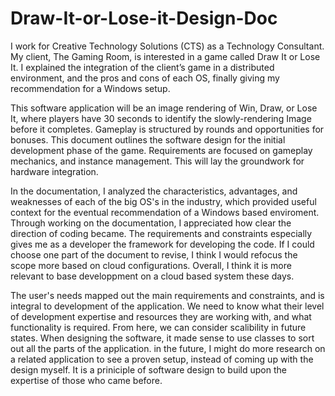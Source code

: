# Draw-It-or-Lose-it-Design-Doc

I work for Creative Technology Solutions (CTS) as a Technology Consultant. My client, The Gaming Room, is interested in a game called Draw It or Lose It. I explained the integration of the client’s game in a distributed environment, and the pros and cons of each OS, finally giving my recommendation for a Windows setup. 

This software application will be an image rendering of Win, Draw, or Lose It, where players have 30 seconds to identify the slowly-rendering Image before it completes. Gameplay is structured by rounds and opportunities for bonuses. This document outlines the software design for the initial development phase of the game. Requirements are focused on gameplay mechanics, and instance management. This will lay the groundwork for hardware integration.

In the documentation, I analyzed the characteristics, advantages, and weaknesses of each of the big OS's in the industry, which provided useful context for the eventual recommendation of a Windows based enviroment.
Through working on the documentation, I appreciated how clear the direction of coding became. The requirements and constraints especially gives me as a developer the framework for developing the code.
If I could choose one part of the document to revise, I think I would refocus the scope more based on cloud configurations. Overall, I think it is more relevant to base developpment on a cloud based system these days.

The user's needs mapped out the main requirements and constraints, and is integral to development of the application. We need to know what their level of development expertise and resources they are working with, and what functionality is required. From here, we can consider scalibility in future states.
When designing the software, it made sense to use classes to sort out all the parts of the application. in the future, I might do more research on a related application to see a proven setup, instead of coming up with the design myself. It is a priniciple of software design to build upon the expertise of those who came before.

